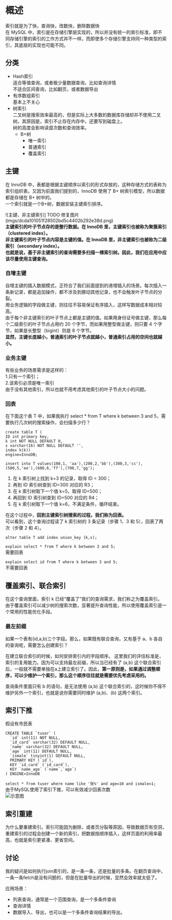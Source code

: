 # 概述

索引就是为了快，查询快，改数快，删除数据快  
在 MySQL 中，索引是在存储引擎层实现的，所以并没有统一的索引标准，即不同存储引擎的索引的工作方式并不一样。而即使多个存储引擎支持同一种类型的索引，其底层的实现也可能不同。

## 分类

- Hash索引  
  适合等值查询，或者极少量数据查询，比如查询详情  
  不适合区间查询，比如翻页，或者数据导出  
- 有序数组索引  
  基本上不关心  
- 树索引  
    二叉树是搜索效率最高的，但是实际上大多数的数据库存储却并不使用二叉树。其原因是，索引不止存在内存中，还要写到磁盘上。  
    树的高度会影响读盘次数和查询效率。  
  - B+树  
    - 唯一索引  
    - 普通索引  
    - 覆盖索引  

## 主键

在 InnoDB 中，表都是根据主键顺序以索引的形式存放的，这种存储方式的表称为索引组织表。又因为前面我们提到的，InnoDB 使用了 B+ 树索引模型，所以数据都是存储在 B+ 树中的。  
一个索引就是一个B+树，数据安装主键索引排序。  

![主键、非主键索引] TODO 修复图片 (imgs/dcda101051f28502bd5c4402b292e38d.png)  
**主键索引的叶子节点存的是整行数据。在 InnoDB 里，主键索引也被称为聚簇索引（clustered index）。**  
**非主键索引的叶子节点内容是主键的值。在 InnoDB 里，非主键索引也被称为二级索引（secondary index）。**  
**也就是说，基于非主键索引的查询需要多扫描一棵索引树。因此，我们在应用中应该尽量使用主键查询。**  

### 自增主键

自增主键的插入数据模式，正符合了我们前面提到的递增插入的场景。每次插入一条新记录，都是追加操作，都不涉及到挪动其他记录，也不会触发叶子节点的分裂。  
用业务逻辑的字段做主键，则往往不容易保证有序插入，这样写数据成本相对较高。  
由于每个非主键索引的叶子节点上都是主键的值。如果用身份证号做主键，那么每个二级索引的叶子节点占用约 20 个字节，而如果用整型做主键，则只要 4 个字节，如果是长整型（bigint）则是 8 个字节。  
**显然，主键长度越小，普通索引的叶子节点就越小，普通索引占用的空间也就越小。**

### 业务主键

有些业务的场景需求是这样的：  
1.只有一个索引；  
2.该索引必须是唯一索引  
由于没有其他索引，所以也就不用考虑其他索引的叶子节点大小的问题。

### 回表

在下面这个表 T 中，如果我执行 select * from T where k between 3 and 5，需要执行几次树的搜索操作，会扫描多少行？

```{}
create table T (
ID int primary key,
k int NOT NULL DEFAULT 0,
s varchar(16) NOT NULL DEFAULT '',
index k(k))
engine=InnoDB;

insert into T values(100,1, 'aa'),(200,2,'bb'),(300,3,'cc'),(500,5,'ee'),(600,6,'ff'),(700,7,'gg');
```

1. 在 k 索引树上找到 k=3 的记录，取得 ID = 300；
2. 再到 ID 索引树查到 ID=300 对应的 R3；
3. 在 k 索引树取下一个值 k=5，取得 ID=500；
4. 再回到 ID 索引树查到 ID=500 对应的 R4；
5. 在 k 索引树取下一个值 k=6，不满足条件，循环结束。

在这个过程中，**回到主键索引树搜索的过程，我们称为回表。**  
可以看到，这个查询过程读了 k 索引树的 3 条记录（步骤 1、3 和 5），回表了两次（步骤 2 和 4）。

```{}
alter table T add index union_key (k,s);
```

`explain select * from T where k between 3 and 5;`  
需要回表

`explain select id from T where k between 3 and 5;`  
不需要回表

## 覆盖索引、联合索引

在这个查询里面，索引 k 已经“覆盖了”我们的查询需求，我们称之为覆盖索引。  
由于覆盖索引可以减少树的搜索次数，显著提升查询性能，所以使用覆盖索引是一个常用的性能优化手段。  

### 最左前缀

如果一个表有(id,a,b)三个字段。那么，如果既有联合查询，又有基于 a、b 各自的查询呢，需要怎么创建索引？

在建立联合索引的时候，如何安排索引内的字段顺序。
这里我们的评估标准是，索引的复用能力。因为可以支持最左前缀，所以当已经有了 (a,b) 这个联合索引后，一般就不需要单独在a上建立索引了。因此，**第一原则是，如果通过调整顺序，可以少维护一个索引，那么这个顺序往往就是需要优先考虑采用的。**

查询条件里面只有 b 的语句，是无法使用 (a,b) 这个联合索引的，这时候你不得不维护另外一个索引，也就是说你需要同时维护 (a,b)、(b) 这两个索引。

## 索引下推

假设有市民表  

```{}
CREATE TABLE `tuser` (
  `id` int(11) NOT NULL,
  `id_card` varchar(32) DEFAULT NULL,
  `name` varchar(32) DEFAULT NULL,
  `age` int(11) DEFAULT NULL,
  `ismale` tinyint(1) DEFAULT NULL,
  PRIMARY KEY (`id`),
  KEY `id_card` (`id_card`),
  KEY `name_age` (`name`,`age`)
) ENGINE=InnoDB
```

`select * from tuser where name like '张%' and age=10 and ismale=1;`  
由于MySQL使用了索引下推，可以有效减少回表次数  
![示意图](imgs/index_assert.jpg)

## 索引重建

为什么要重建索引。索引可能因为删除，或者页分裂等原因，导致数据页有空洞，重建索引的过程会创建一个新的索引，把数据按顺序插入，这样页面的利用率最高，也就是索引更紧凑、更省空间。

## 讨论

我的疑问是如何执行join索引的，是一条一条，还是批量的多条。在翻页查询中，一条一条fetch是没有问题的，但是在批量导出的时候，显然会效率就太低了。

应用场景：

- 列表查询，通常是一个范围查询，是一个多条件查询
- 查询详情
- 数据导入、导出，也可以是一个多条件查询结果的导出。
